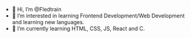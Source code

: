 - 👋 Hi, I’m @Fledtrain
- 👀 I’m interested in learning Frontend Development/Web Development and learning new languages.
- 🌱 I’m currently learning HTML, CSS, JS, React and C.



<!---
Fledtrain/Fledtrain is a ✨ special ✨ repository because its `README.md` (this file) appears on your GitHub profile.
You can click the Preview link to take a look at your changes.
--->
